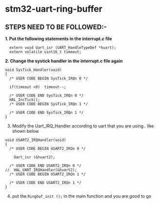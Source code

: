 # stm32-uart-ring-buffer

## STEPS NEED TO BE FOLLOWED:-

**1. Put the following statements in the interrupt.c file**
```
  extern void Uart_isr (UART_HandleTypeDef *huart);
  extern volatile uint16_t timeout;
```
**2. Change the systick handler in the interrupt.c file again**
```
void SysTick_Handler(void)
{
  /* USER CODE BEGIN SysTick_IRQn 0 */
  
  if(timeout >0)  timeout--;

  /* USER CODE END SysTick_IRQn 0 */
  HAL_IncTick();
  /* USER CODE BEGIN SysTick_IRQn 1 */

  /* USER CODE END SysTick_IRQn 1 */
}
```
3. Modify the Uart_IRQ_Handler according to uart that you are using.. like shown below

```
void USART2_IRQHandler(void)
{
  /* USER CODE BEGIN USART2_IRQn 0 */

	Uart_isr (&huart2);

  /* USER CODE END USART2_IRQn 0 */
//  HAL_UART_IRQHandler(&huart2);
  /* USER CODE BEGIN USART2_IRQn 1 */

  /* USER CODE END USART2_IRQn 1 */
}
```

4. put the ```Ringbuf_init ();``` in the main function and you are good to go
